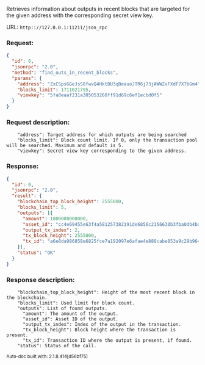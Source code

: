 Retrieves information about outputs in recent blocks that are targeted for the given address with the corresponding secret view key.

URL: ```http:://127.0.0.1:11211/json_rpc```
### Request: 
```json
{
  "id": 0,
  "jsonrpc": "2.0",
  "method": "find_outs_in_recent_blocks",
  "params": {
    "address": "ZxCSpsGGeJsS8fwvQ4HktDU3qBeauoJTR6j73jAWWZxFXdF7XTbGm4YfS2kXJmAP4Rf5BVsSQ9iZ45XANXEYsrLN2L2W77dH7",
    "blocks_limit": 1711021795,
    "viewkey": "5fa8eaaf231a305053260ff91d69c6ef1ecbd0f5"
  }
}
```
### Request description: 
```
    "address": Target address for which outputs are being searched
    "blocks_limit": Block count limit. If 0, only the transaction pool will be searched. Maximum and default is 5.
    "viewkey": Secret view key corresponding to the given address.

```
### Response: 
```json
{
  "id": 0,
  "jsonrpc": "2.0",
  "result": {
    "blockchain_top_block_height": 2555000,
    "blocks_limit": 5,
    "outputs": [{
      "amount": 1000000000000,
      "asset_id": "cc4e69455e63f4a581257382191de6856c2156630b3fba0db4bdd73ffcfb36b6",
      "output_tx_index": 2,
      "tx_block_height": 2555000,
      "tx_id": "a6e8da986858e6825fce7a192097e6afae4e889cabe853a9c29b964985b23da8"
    }],
    "status": "OK"
  }
}
```
### Response description: 
```
    "blockchain_top_block_height": Height of the most recent block in the blockchain.
    "blocks_limit": Used limit for block count.
    "outputs": List of found outputs.
      "amount": The amount of the output.
      "asset_id": Asset ID of the output.
      "output_tx_index": Index of the output in the transaction.
      "tx_block_height": Block height where the transaction is present.
      "tx_id": Transaction ID where the output is present, if found.
    "status": Status of the call.

```
<sub>Auto-doc built with: 2.1.8.414[d56bf75]</sub>